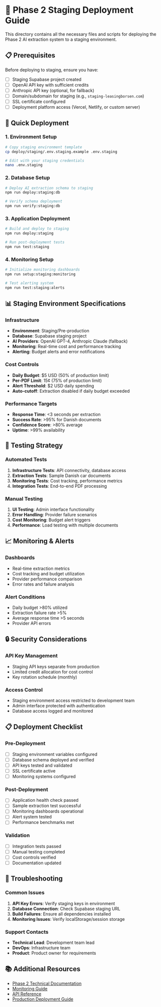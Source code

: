 # 🚀 Phase 2 Staging Deployment Guide

This directory contains all the necessary files and scripts for deploying the Phase 2 AI extraction system to a staging environment.

## 📋 Prerequisites

Before deploying to staging, ensure you have:

- [ ] Staging Supabase project created
- [ ] OpenAI API key with sufficient credits
- [ ] Anthropic API key (optional, for fallback)
- [ ] Domain/subdomain for staging (e.g., `staging-leasingborsen.com`)
- [ ] SSL certificate configured
- [ ] Deployment platform access (Vercel, Netlify, or custom server)

## 🔧 Quick Deployment

### 1. Environment Setup
```bash
# Copy staging environment template
cp deploy/staging/.env.staging.example .env.staging

# Edit with your staging credentials
nano .env.staging
```

### 2. Database Setup
```bash
# Deploy AI extraction schema to staging
npm run deploy:staging:db

# Verify schema deployment
npm run verify:staging:db
```

### 3. Application Deployment
```bash
# Build and deploy to staging
npm run deploy:staging

# Run post-deployment tests
npm run test:staging
```

### 4. Monitoring Setup
```bash
# Initialize monitoring dashboards
npm run setup:staging:monitoring

# Test alerting system
npm run test:staging:alerts
```

## 📊 Staging Environment Specifications

### Infrastructure
- **Environment**: Staging/Pre-production
- **Database**: Supabase staging project
- **AI Providers**: OpenAI GPT-4, Anthropic Claude (fallback)
- **Monitoring**: Real-time cost and performance tracking
- **Alerting**: Budget alerts and error notifications

### Cost Controls
- **Daily Budget**: $5 USD (50% of production limit)
- **Per-PDF Limit**: 15¢ (75% of production limit)
- **Alert Threshold**: $2 USD daily spending
- **Auto-cutoff**: Extraction disabled if daily budget exceeded

### Performance Targets
- **Response Time**: <3 seconds per extraction
- **Success Rate**: >95% for Danish documents
- **Confidence Score**: >80% average
- **Uptime**: >99% availability

## 🧪 Testing Strategy

### Automated Tests
1. **Infrastructure Tests**: API connectivity, database access
2. **Extraction Tests**: Sample Danish car documents
3. **Monitoring Tests**: Cost tracking, performance metrics
4. **Integration Tests**: End-to-end PDF processing

### Manual Testing
1. **UI Testing**: Admin interface functionality
2. **Error Handling**: Provider failure scenarios
3. **Cost Monitoring**: Budget alert triggers
4. **Performance**: Load testing with multiple documents

## 📈 Monitoring & Alerts

### Dashboards
- Real-time extraction metrics
- Cost tracking and budget utilization
- Provider performance comparison
- Error rates and failure analysis

### Alert Conditions
- Daily budget >80% utilized
- Extraction failure rate >5%
- Average response time >5 seconds
- Provider API errors

## 🔒 Security Considerations

### API Key Management
- Staging API keys separate from production
- Limited credit allocation for cost control
- Key rotation schedule (monthly)

### Access Control
- Staging environment access restricted to development team
- Admin interface protected with authentication
- Database access logged and monitored

## 📋 Deployment Checklist

### Pre-Deployment
- [ ] Staging environment variables configured
- [ ] Database schema deployed and verified
- [ ] API keys tested and validated
- [ ] SSL certificate active
- [ ] Monitoring systems configured

### Post-Deployment
- [ ] Application health check passed
- [ ] Sample extraction test successful
- [ ] Monitoring dashboards operational
- [ ] Alert system tested
- [ ] Performance benchmarks met

### Validation
- [ ] Integration tests passed
- [ ] Manual testing completed
- [ ] Cost controls verified
- [ ] Documentation updated

## 🚨 Troubleshooting

### Common Issues
1. **API Key Errors**: Verify staging keys in environment
2. **Database Connection**: Check Supabase staging URL
3. **Build Failures**: Ensure all dependencies installed
4. **Monitoring Issues**: Verify localStorage/session storage

### Support Contacts
- **Technical Lead**: Development team lead
- **DevOps**: Infrastructure team
- **Product**: Product owner for requirements

## 📚 Additional Resources

- [Phase 2 Technical Documentation](../docs/phase2-technical.md)
- [Monitoring Guide](../docs/monitoring-guide.md)
- [API Reference](../docs/api-reference.md)
- [Production Deployment Guide](../production/README.md)